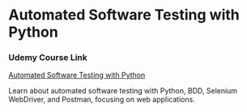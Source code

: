 # Automated Software Testing with Python

### Udemy Course Link
[Automated Software Testing with Python](https://www.udemy.com/course/automated-software-testing-with-python/)

Learn about automated software testing with Python, BDD, Selenium WebDriver, and Postman, focusing on web applications.

